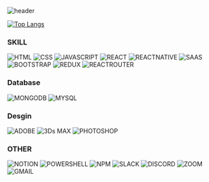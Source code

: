 <!-- 안녕하세요 프론트개발자를 지망하고 있습니다 👋
HELLO, I am preparing a FRONT-END Developer 👋
こんにちはFRONT-ENDの開発者をご用意しております 👋 -->
![header](https://capsule-render.vercel.app/api?type=waving&color=1976d2&height=300&section=header&text=안녕하세요프론트개발자를지망하고있습니다👋&HELLO,IampreparingaFRONT-ENDDeveloper👋&こんにちはFRONT-ENDの開発者をご用意しております%20render&animation=fadeIn&fontSize=20&fontColor=white)

[![Top Langs](https://github-readme-stats.vercel.app/api/top-langs/?username=leeejin)](https://github.com/asd72621/github-readme-stats)

### SKILL
![HTML](https://img.shields.io/badge/HTML-239120?style=for-the-badge&logo=html5&logoColor=white)
![CSS](https://img.shields.io/badge/CSS-239120?&style=for-the-badge&logo=css3&logoColor=white)
![JAVASCRIPT](https://img.shields.io/badge/JavaScript-F7DF1E?style=for-the-badge&logo=JavaScript&logoColor=white)
![REACT](https://img.shields.io/badge/React-20232A?style=for-the-badge&logo=react&logoColor=61DAFB)
![REACTNATIVE](https://img.shields.io/badge/React_Native-20232A?style=for-the-badge&logo=react&logoColor=61DAFB)
![SAAS](https://img.shields.io/badge/Sass-CC6699?style=for-the-badge&logo=sass&logoColor=white)
![BOOTSTRAP](https://img.shields.io/badge/Bootstrap-563D7C?style=for-the-badge&logo=bootstrap&logoColor=white)
![REDUX](https://img.shields.io/badge/Redux-593D88?style=for-the-badge&logo=redux&logoColor=white)
![REACTROUTER](https://img.shields.io/badge/React_Router-CA4245?style=for-the-badge&logo=react-router&logoColor=white)
### Database
![MONGODB](https://img.shields.io/badge/MongoDB-4EA94B?style=for-the-badge&logo=mongodb&logoColor=white)
![MYSQL](https://img.shields.io/badge/MySQL-00000F?style=for-the-badge&logo=mysql&logoColor=white)
### Desgin
![ADOBE](https://img.shields.io/badge/Adobe%20XD-470137?style=for-the-badge&logo=Adobe%20XD&logoColor=#FF61F6)
![3Ds MAX](https://img.shields.io/badge/blender-%23F5792A.svg?style=for-the-badge&logo=blender&logoColor=white)
![PHOTOSHOP](https://img.shields.io/badge/Adobe%20Photoshop-31A8FF?logo=adobephotoshop&logoColor=fff&style=for-the-badge)

### OTHER
![NOTION](https://img.shields.io/badge/Notion-%23000000.svg?style=for-the-badge&logo=notion&logoColor=white)
![POWERSHELL](https://img.shields.io/badge/Powershell-2CA5E0?style=for-the-badge&logo=powershell&logoColor=white)
![NPM](https://img.shields.io/badge/npm-CB3837?style=for-the-badge&logo=npm&logoColor=white)
![SLACK](https://img.shields.io/badge/Slack-4A154B?style=for-the-badge&logo=slack&logoColor=white)
![DISCORD](https://img.shields.io/badge/Discord-7289DA?style=for-the-badge&logo=discord&logoColor=white)
![ZOOM](https://img.shields.io/badge/Zoom-2D8CFF?style=for-the-badge&logo=zoom&logoColor=white)
![GMAIL](https://img.shields.io/badge/Gmail-D14836?style=for-the-badge&logo=gmail&logoColor=white)

